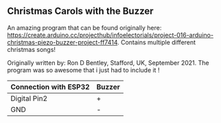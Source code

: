 Christmas Carols with the Buzzer
----------------------------------

An amazing program that can be found originally here: https://create.arduino.cc/projecthub/infoelectorials/project-016-arduino-christmas-piezo-buzzer-project-ff7414.
Contains multiple different christmas songs!

Originally written by: Ron D Bentley, Stafford, UK, September 2021. The program was so awesome that i just had to include it !

|Connection with ESP32 | Buzzer|
| --------------- | ---------------- | 
|Digital Pin2 | +|
|GND          | -|

